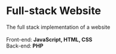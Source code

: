 # Full-stack Website
The full stack implementation of a website
<br><br> Front-end: <b> JavaScript, HTML, CSS </b>
<br> Back-end:<b> PHP </b>
